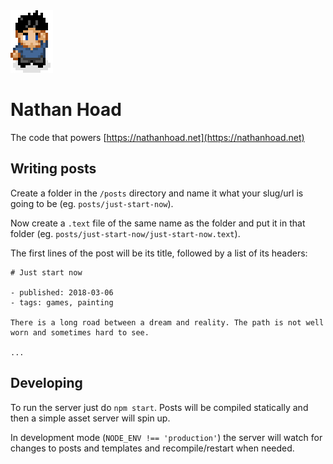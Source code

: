 <img src="templates/footer.gif" />

# Nathan Hoad

The code that powers [https://nathanhoad.net](https://nathanhoad.net)

## Writing posts

Create a folder in the `/posts` directory and name it what your slug/url is going to be (eg. `posts/just-start-now`).

Now create a `.text` file of the same name as the folder and put it in that folder (eg. `posts/just-start-now/just-start-now.text`).

The first lines of the post will be its title, followed by a list of its headers:

```
# Just start now

- published: 2018-03-06
- tags: games, painting

There is a long road between a dream and reality. The path is not well worn and sometimes hard to see.

...
```

## Developing

To run the server just do `npm start`. Posts will be compiled statically and then a simple asset server will spin up.

In development mode (`NODE_ENV !== 'production'`) the server will watch for changes to posts and templates and recompile/restart when needed.
